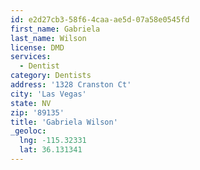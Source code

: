 ```yaml
---
id: e2d27cb3-58f6-4caa-ae5d-07a58e0545fd
first_name: Gabriela
last_name: Wilson
license: DMD
services:
  - Dentist
category: Dentists
address: '1328 Cranston Ct'
city: 'Las Vegas'
state: NV
zip: '89135'
title: 'Gabriela Wilson'
_geoloc:
  lng: -115.32331
  lat: 36.131341
---
```

